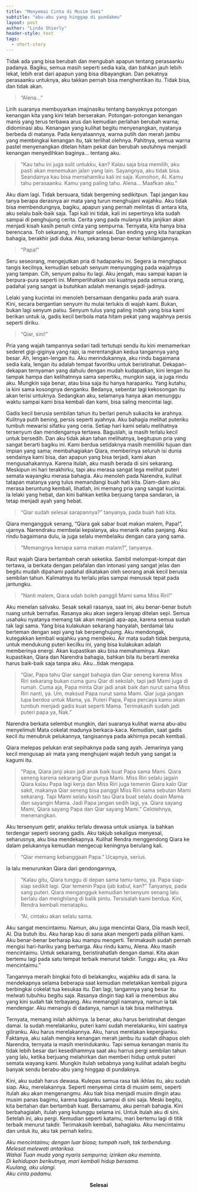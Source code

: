 ```yaml
---
title: "Menyemai Cinta di Musim Semi"
subtitle: "abu-abu yang hinggap di pundakmu"
layout: post
author: "Linda Shierly"
header-style: text
tags:
  - short-story
---
```



Tidak ada yang bisa berubah dan mengubah apapun tentang perasaanku padanya. Bagiku, semua masih seperti sedia kala, dan bahkan jauh lebih lekat, lebih erat dari apapun yang bisa dibayangkan. 
Dan pekatnya perasaanku untuknya, aku takkan pernah bisa menghentikan itu. Tidak bisa, dan tidak akan.

> “Alena…” 

Lirih suaranya membuyarkan imajinasiku tentang banyaknya potongan kenangan kita yang kini telah berserakan. Potongan-potongan kenangan manis yang terus terbawa arus dan kemudian perlahan berubah warna; didominasi abu. 
Kenangan yang kulihat begitu menyenangkan, nyatanya berbeda di matanya. Pada kenyataannya, warna putih dan merah jambu yang membingkai kenangan itu, tak terlihat olehnya. 
Pahitnya, semua warna pastel menyenangkan ditelan hitam pekat dan berubah seutuhnya menjadi kenangan menyedihkan baginya… tentang aku.

>“Kau tahu ini juga sulit untukku, kan? Kalau saja bisa memilih, aku pasti akan menemukan jalan yang lain. Sayangnya, aku tidak bisa. Seandainya kau bisa memahamiku kali ini saja. Kumohon, Al. Kamu tahu perasaanku. Kamu yang paling tahu. 
Alena… Maafkan aku.” 

Aku diam lagi. 
Tidak bersuara, tidak bergeming sedikitpun. Tapi jangan kau tanya berapa derasnya air mata yang turun menghujani wajahku. Aku tidak bisa membendungnya, bagiku, apapun yang pernah melintas di antara kita, aku selalu baik-baik saja. 
Tapi kali ini tidak, kali ini sepertinya kita sudah sampai di penghujung cerita. Cerita yang pada mulanya kita janjikan akan menjadi kisah kasih penuh cinta yang sempurna. Ternyata, kita hanya bisa berencana. 
Toh sekarang, ini hampir selesai. Dan ending yang kita harapkan bahagia, berakhir jadi duka. Aku, sekarang benar-benar kehilangannya.

> “Papa!” 

Seru seseorang, mengejutkan pria di hadapanku ini. Segera ia menghapus tangis kecilnya, kemudian sebuah senyum menyungging pada wajahnya yang tampan. Cih, senyum palsu itu lagi. Aku jengah, mau sampai kapan ia berpura-pura seperti ini. Memperlihatkan sisi kuatnya pada semua orang, padahal yang sangat ia butuhkan adalah menangis sejadi-jadinya. 

Lelaki yang kucintai ini menoleh bersamaan denganku pada arah suara. Kini, secara bergantian senyum itu mulai terlukis di wajah kami. Bukan, bukan lagi senyum palsu. Senyum tulus yang paling indah yang bisa kami berikan untuk ia, gadis kecil berbola mata hitam pekat yang wajahnya persis seperti diriku.

> “Qiar, sini!” 

Pria yang wajah tampannya sedari tadi tertutupi sendu itu kini memamerkan sederet gigi-giginya yang rapi, ia merentangkan kedua tangannya yang besar. 
Ah, lengan-lengan itu. Aku merindukannya, aku rindu bagaimana sedia kala, lengan itu adalah tempat favoritku untuk beristirahat. Dekapan-dekapan ternyaman yang dahulu dengan mudah kudapatkan, kini lengan itu tampak hampa dan kelihatnnya sama sepertiku, mungkin saja, ia juga rindu aku. 
Mungkin saja benar, atau bisa saja itu hanya harapanku. Yang kutahu, ia kini sama kosongnya denganku. Bedanya, sebentar lagi kekosongan itu akan terisi untuknya. Sedangkan aku, selamanya hanya akan menunggu waktu sampai kami bisa kembali dan kami, bisa saling mencintai lagi.

Gadis kecil berusia sembilan tahun itu berlari penuh sukacita ke arahnya. Kulitnya putih bening, persis seperti ayahnya. Aku bahagia melihat puteriku tumbuh mewarisi sifatku yang ceria. 
Setiap hari kami selalu melihatnya tersenyum dan mendengarnya tertawa. Baguslah, ia masih terlalu kecil untuk bersedih. Dan aku tidak akan tahan melihatnya, begitupun pria yang sangat berarti bagiku ini. 
Kami berdua setidaknya masih memiiliki tujuan dan impian yang sama; membahagiakan Qiara, memberinya seluruh isi dunia sendainya kami bisa, dan apapun yang bisa terjadi, kami akan mengusahakannya. 
Karena itulah, aku masih berada di sini sekarang. Meskipun ini hari terakhirku, tapi aku merasa sangat lega melihat puteri semata wayangku merasa bahagia. Aku menoleh pada Narendra, kulihat tatapan matanya yang tulus memandangi buah hati kita. 
Diam-diam aku merasa beruntung kembali, lihatlah, ini memang pria yang sangat kucintai. Ia lelaki yang hebat, dan kini bahkan ketika berjuang tanpa sandaran, ia tetap menjadi ayah yang hebat.

>“Qiar sudah selesai sarapannya?” tanyanya, pada buah hati kita.

Qiara mengangguk senang, “Qiara gak sabar buat makan malem, Papa!”, ujarnya. 
Narendraku membelai kepalanya, aku menarik nafas panjang. Aku rindu bagaimana dulu, ia juga selalu membelaiku dengan cara yang sama. 

>“Memangnya kenapa sama makan malam?”, tanyanya. 


Raut wajah Qiara bertambah cerah seketika. Sambil melompat-lompat dan tertawa, ia berkata dengan pelafalan dan intonasi yang sangat jelas dan begitu mudah dipahami padahal dikatakan oleh seorang anak kecil berusia sembilan tahun. 
Kalimatnya itu terlalu jelas sampai menusuk tepat pada jantungku.

> “Nanti malem, Qiara udah boleh panggil Mami sama Miss Riri!”

Aku menelan salivaku. Sesak sekali rasanya, saat ini, aku benar-benar butuh ruang untuk bernafas. 
Rasanya aku akan segera lenyap ditelan sepi. 
Semua usahaku nyatanya memang tak akan menjadi apa-apa, karena semua sudah tak lagi sama. Yang bisa kulakukan sekarang hanyalah, berdamai lalu berteman dengan sepi yang tak berpenghujung. 
Aku mendongak, kutegakkan kembali wajahku yang membeku. Air mata sudah tidak berguna, untuk mendukung puteri kecilku ini, yang bisa kulakukan adalah memberinya energi. 
Akan kupastikan aku bisa memahaminya. Akan kupastikan, Qiara dan Narendra bahagia, bahkan bila itu berarti mereka harus baik-baik saja tanpa aku. 
Aku...tidak mengapa.

>“Qiar, Papa tahu Qiar sangat bahagia dan Qiar seneng karena Miss Riri sekarang bukan cuma guru Qiar di sekolah, tapi jadi Mami juga di rumah. 
Cuma aja, Papa minta Qiar jadi anak baik dan nurut sama Miss Riri nanti, ya. Um, maksud Papa nurut sama Mami. Qiar juga jangan lupa berdoa untuk Mama, ya. Puteri Papa, Papa percaya kamu akan tumbuh menjadi gadis kuat seperti Mama. Terimakasih sudah jadi puteri papa ya, Nak.” 

Narendra berkata selembut mungkin, dari suaranya kulihat warna abu-abu menyelimuti
Mata cokelat madunya berkaca-kaca.
Kemudian, saat gadis kecil itu menubruk pelukannya, tangisannya pada akhirnya pecah kembali.

Qiara melepas pelukan erat sepihaknya pada sang ayah. Jemarinya yang kecil mengusap air mata yang menghujani wajah teduh yang sangat ia kagumi itu. 

>“Papa, Qiara janji akan jadi anak baik buat Papa sama Mami. Qiara seneng karena sekarang Qiar punya Mami. 
Miss Riri selalu jagain Qiara kalau Papa lagi kerja dan Miss Riri juga temenin Qiara kalo Qiar sakit, makanya Qiar seneng bisa panggil Miss Riri sama sebutan Mami sekarang. 
Tapi Mami selalu kasih tau Qiara buat selalu doain Mama dan sayangin Mama. Jadi Papa jangan sedih lagi, ya. Qiara sayang Mami, Qiara sayang Papa dan Qiar sayang Mami.”
Celotehnya, menenangkan.

Aku tersenyum getir, anakku terlalu dewasa untuk usianya. Ia bahkan terdengar seperti seorang gadis. 
Aku takjub sekaligus menyesal, seharusnya, aku bisa mendekapnya. Kulihat Rendra menggendong Qiara ke dalam pelukannya kemudian mengecup keningnya berulang kali.

> “Qiar memang kebanggaan Papa.” Ucapnya, serius.

Ia lalu menurunkan Qiara dari gendongannya, 
>“Kalau gitu, Qiara tunggu di depan sama tamu-tamu, ya. Papa siap-siap sedikit lagi. Qiar temenin Papa ijab kabul, kan?” Tanyanya, pada sang puteri.
Qiara mengangguk kemudian tersenyum senang lalu berlalu dan menghilang di balik pintu. Tersisalah kami berdua. Kini, Rendra kembali menatapku.

> “Al, cintaku akan selalu sama. 

Aku sangat mencintaimu. Namun, aku juga mencintai Qiara, Dia masih kecil, Al. 
Dia butuh ibu. Aku harap kau di sana akan mengerti pada pilihan kami. Aku benar-benar berharap kau mampu mengerti. 
Terimakasih sudah pernah mengisi hari-hariku yang berharga. Aku rindu kamu, Alena. Aku masih mencintaimu. Untuk sekaramg, beristirahatlah dengan damai. 
Kita akan bertemu lagi pada satu tempat terbaik menurut takdir. Tunggu aku, ya. Aku mencintaimu.” 

Tangannya meraih bingkai foto di belakangku, wajahku ada di sana. 
Ia mendekapnya selama beberapa saat kemudian meletakkan kembali pigura berbingkai cokelat tua kesukaa itu. 
Dan lagi, tangannya yang besar itu melwati tubuhku begitu saja. Rasanya dingin tiap kali ia menembus aku yang kini sudah tak terbayang. 
Aku memanggil namanya, namun ia tak mendengar. Aku menangis di dadanya, namun ia tak bisa  melihatnya.


Ternyata, memang inilah akhirnya. 
Ia benar, aku harus beristirahat dengan damai.
Ia sudah merelakanku, puteri kami sudah merelakanku, kini saatnya giliranku.
Aku harus merelakannya. Aku, harus merelakan kepergianku.
Faktanya, aku salah mengira kenangan merah jambu itu sudah dihapus oleh Narendra, ternyata ia masih merindukanku. Tapi semua kenangan manis itu tidak lebih besar dari kesedihammya saat aku harrus pergi sembilan tahun yang lalu, ketika berjuang melahirkan dan memberi hidup untuk puteri semata wayang kami.
Mungkin itulah sebabnya yang kulihat adalah begitu banyak sendu berabu-abu yang hinggap di pundaknya.

Kini, aku sudah harus dewasa. 
Kulepas semua rasa tak ikhlas itu, aku sudah siap. 
Aku, merelakannya.
Seperti menyemai cinta di musim semi, seperti itulah aku akan mengenangmu. 
Aku tiak bisa menjadi musim dingin atau musim panas bagimu, karena bagianku sampai di sini saja. 
Meski begitu, kita bertahan dan bertambah kuat. 
Bersamamu, aku pernah bahagia. 
Kini berbahagialah, itulah yang kutunggu selama ini. Untuk itulah aku di sini. 
Setelah ini, aku pergi. Kemudian seperti katamu, mari bertemu lagi di titik terbaik  menurut takdir. 
Terimakasih kembali, bahagiaku. Aku mencintaimu dan untuk itu, aku tak pernah keliru.


*Aku mencintaimu; dengan luar biasa; tumpah ruah, tak terbendung.*<br>
*Melesat melewati antariksa.*<br>
*Wahai Tuan muda yang nyaris sempurna; izinkan aku meminta.*<br>
*Di kehidupan berikutnya, mari kembali hidup bersama.*<br>
*Kuulang, aku ulangi.*<br>
*Aku cinta padamu.*<br>


**<center>Selesai</center>**




